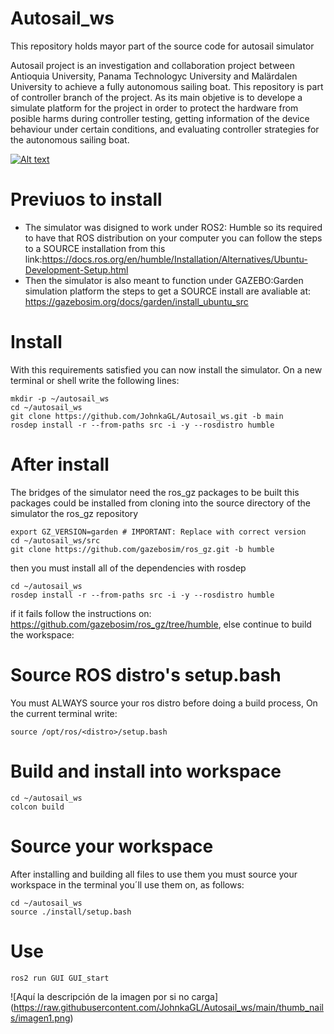 # Autosail_ws

This repository holds mayor part of the source code for autosail simulator

Autosail project is an investigation and collaboration project between Antioquia University, Panama Technologyc University and Malärdalen University to achieve a fully autonomous sailing boat.
This repository is part of controller branch of the project. As its main objetive is to develope a simulate platform for the project in order to protect the hardware from posible harms during 
controller testing, getting information of the device behaviour under certain conditions, and evaluating controller strategies for the autonomous sailing boat.

[![Alt text](https://img.youtube.com/vi/LjGpxsp8ylU/0.jpg)](https://www.youtube.com/watch?v=LjGpxsp8ylU)


# Previuos to install
+ The simulator was disigned to work under ROS2: Humble so its required to have that ROS distribution on your computer you can follow the steps to a SOURCE installation from this link:https://docs.ros.org/en/humble/Installation/Alternatives/Ubuntu-Development-Setup.html
+ Then the simulator is also meant to function under GAZEBO:Garden simulation platform the steps to get a SOURCE install are avaliable at: https://gazebosim.org/docs/garden/install_ubuntu_src

# Install
With this requirements satisfied you can now install the simulator. On a new terminal or shell write the following lines:

```
mkdir -p ~/autosail_ws
cd ~/autosail_ws
git clone https://github.com/JohnkaGL/Autosail_ws.git -b main
rosdep install -r --from-paths src -i -y --rosdistro humble
```

# After install
The bridges of the simulator need the ros_gz packages to be built this packages could be installed from cloning into the source directory of the simulator the ros_gz repository

```
export GZ_VERSION=garden # IMPORTANT: Replace with correct version
cd ~/autosail_ws/src
git clone https://github.com/gazebosim/ros_gz.git -b humble
```

then you must install all of the dependencies with rosdep 

```
cd ~/autosail_ws
rosdep install -r --from-paths src -i -y --rosdistro humble
```

if it fails follow the instructions on: https://github.com/gazebosim/ros_gz/tree/humble, else continue to build the workspace:
# Source ROS distro's setup.bash
You must ALWAYS source your ros distro before doing a build process, On the current terminal write: 

```
source /opt/ros/<distro>/setup.bash
```

# Build and install into workspace

```
cd ~/autosail_ws
colcon build
```

# Source your workspace

After installing and building all files to use them you must source your workspace in the terminal you´ll use them on, as follows:

```
cd ~/autosail_ws
source ./install/setup.bash
```

# Use

```
ros2 run GUI GUI_start
```

<span>![</span><span>Aquí la descripción de la imagen por si no carga</span><span>]</span><span>(</span><span>https://raw.githubusercontent.com/JohnkaGL/Autosail_ws/main/thumb_nails/imagen1.png</span><span>)</span>
